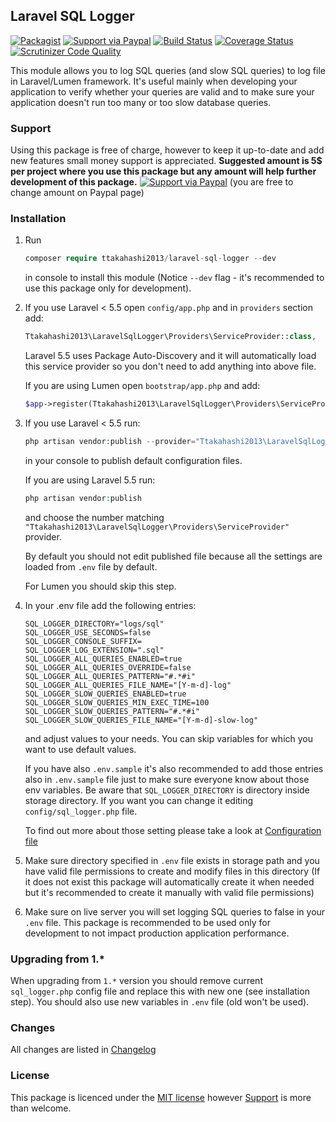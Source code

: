 ## Laravel SQL Logger

[![Packagist](https://img.shields.io/packagist/dt/ttakahashi2013/laravel-sql-logger.svg)](https://packagist.org/packages/ttakahashi2013/laravel-sql-logger)
[![Support via Paypal](https://img.shields.io/badge/support%20via-paypal-brightgreen.svg)](https://www.paypal.me/ttakahashi2013/5usd)
[![Build Status](https://travis-ci.org/ttakahashi2013/laravel-sql-logger.svg?branch=master)](https://travis-ci.org/ttakahashi2013/laravel-sql-logger)
[![Coverage Status](https://coveralls.io/repos/github/ttakahashi2013/laravel-sql-logger/badge.svg)](https://coveralls.io/github/ttakahashi2013/laravel-sql-logger)
[![Scrutinizer Code Quality](https://scrutinizer-ci.com/g/ttakahashi2013/laravel-sql-logger/badges/quality-score.png?b=master)](https://scrutinizer-ci.com/g/ttakahashi2013/laravel-sql-logger/)


This module allows you to log SQL queries (and slow SQL queries) to log file in Laravel/Lumen framework. It's useful mainly
when developing your application to verify whether your queries are valid and to make sure your application doesn't run too many or too slow database queries.

### Support

Using this package is free of charge, however to keep it up-to-date and add new features small money support is appreciated. **Suggested amount is 5$ per project where you use this package but any amount will help further development of this package.**
[![Support via Paypal](https://img.shields.io/badge/support%20via-paypal-brightgreen.svg)](https://www.paypal.me/ttakahashi2013/5usd) (you are free to change amount on Paypal page)

### Installation

1. Run
   ```php   
   composer require ttakahashi2013/laravel-sql-logger --dev
   ```
   in console to install this module (Notice `--dev` flag - it's recommended to use this package only for development). 

2. If you use Laravel < 5.5 open `config/app.php` and in `providers` section add:
 
    ```php
    Ttakahashi2013\LaravelSqlLogger\Providers\ServiceProvider::class,
    ```
    
    Laravel 5.5 uses Package Auto-Discovery and it will automatically load this service provider so you don't need to add anything into above file.
    
    If you are using Lumen open `bootstrap/app.php` and add:
    
   ```php
   $app->register(Ttakahashi2013\LaravelSqlLogger\Providers\ServiceProvider::class);
   ```
    
3. If you use Laravel < 5.5 run:
    
    ```php
    php artisan vendor:publish --provider="Ttakahashi2013\LaravelSqlLogger\Providers\ServiceProvider"
    ```
    
    in your console to publish default configuration files.
    
    If you are using Laravel 5.5 run:
    
    ```php
    php artisan vendor:publish
    ```
    
    and choose the number matching `"Ttakahashi2013\LaravelSqlLogger\Providers\ServiceProvider"` provider.
    
    By default you should not edit published file because all the settings are loaded from `.env` file by default.
    
    For Lumen you should skip this step.     

5. In your .env file add the following entries:

    ```
    SQL_LOGGER_DIRECTORY="logs/sql"
    SQL_LOGGER_USE_SECONDS=false
    SQL_LOGGER_CONSOLE_SUFFIX=
    SQL_LOGGER_LOG_EXTENSION=".sql"
    SQL_LOGGER_ALL_QUERIES_ENABLED=true
    SQL_LOGGER_ALL_QUERIES_OVERRIDE=false
    SQL_LOGGER_ALL_QUERIES_PATTERN="#.*#i"
    SQL_LOGGER_ALL_QUERIES_FILE_NAME="[Y-m-d]-log"
    SQL_LOGGER_SLOW_QUERIES_ENABLED=true
    SQL_LOGGER_SLOW_QUERIES_MIN_EXEC_TIME=100
    SQL_LOGGER_SLOW_QUERIES_PATTERN="#.*#i"
    SQL_LOGGER_SLOW_QUERIES_FILE_NAME="[Y-m-d]-slow-log"
    ```
    
    and adjust values to your needs. You can skip variables for which you want to use default values. 
    
    If you have also `.env.sample` it's also recommended to add those entries also in `.env.sample` file just to make sure everyone know about those env variables. Be aware that `SQL_LOGGER_DIRECTORY` is directory inside storage directory. If you want you can change it editing `config/sql_logger.php` file.
    
    To find out more about those setting please take a look at [Configuration file](publish/config/sql_logger.php)
    
6. Make sure directory specified in `.env` file exists in storage path and you have valid file permissions to create and modify files in this directory (If it does not exist this package will automatically create it when needed but it's recommended to create it manually with valid file permissions)

7. Make sure on live server you will set logging SQL queries to false in your `.env` file. This package is recommended to be used only for development to not impact production application performance.

### Upgrading from 1.*

When upgrading from `1.*` version you should remove current `sql_logger.php` config file and replace this with new one (see installation step). You should also use new variables in `.env` file (old won't be used).

### Changes

All changes are listed in [Changelog](CHANGELOG.md)

### License

This package is licenced under the [MIT license](LICENSE) however [Support](#support) is more than welcome.